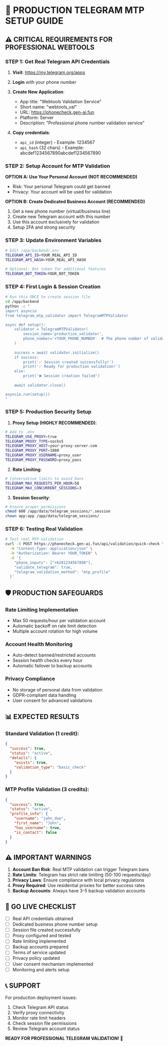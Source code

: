 # 🚀 PRODUCTION TELEGRAM MTP SETUP GUIDE

## ⚠️ CRITICAL REQUIREMENTS FOR PROFESSIONAL WEBTOOLS

### STEP 1: Get Real Telegram API Credentials

1. **Visit**: https://my.telegram.org/apps
2. **Login** with your phone number
3. **Create New Application**:
   - App title: "Webtools Validation Service"
   - Short name: "webtools_val"
   - URL: https://phonecheck.gen-ai.fun
   - Platform: Server
   - Description: "Professional phone number validation service"

4. **Copy credentials**:
   - `api_id` (integer) - Example: 1234567
   - `api_hash` (32 chars) - Example: abcdef1234567890abcdef1234567890

### STEP 2: Setup Account for MTP Validation

**OPTION A: Use Your Personal Account (NOT RECOMMENDED)**
- Risk: Your personal Telegram could get banned
- Privacy: Your account will be used for validation

**OPTION B: Create Dedicated Business Account (RECOMMENDED)**
1. Get a new phone number (virtual/business line)
2. Create new Telegram account with this number
3. Use this account exclusively for validation
4. Setup 2FA and strong security

### STEP 3: Update Environment Variables

```bash
# Edit /app/backend/.env
TELEGRAM_API_ID=YOUR_REAL_API_ID
TELEGRAM_API_HASH=YOUR_REAL_API_HASH

# Optional: Bot token for additional features
TELEGRAM_BOT_TOKEN=YOUR_BOT_TOKEN
```

### STEP 4: First Login & Session Creation

```bash
# Run this ONCE to create session file
cd /app/backend
python -c "
import asyncio
from telegram_mtp_validator import TelegramMTPValidator

async def setup():
    validator = TelegramMTPValidator(
        session_name='production_validator',
        phone_number='+YOUR_PHONE_NUMBER'  # The phone number of validator account
    )
    
    success = await validator.initialize()
    if success:
        print('✅ Session created successfully!')
        print('✅ Ready for production validation!')
    else:
        print('❌ Session creation failed')
    
    await validator.close()

asyncio.run(setup())
"
```

### STEP 5: Production Security Setup

1. **Proxy Setup (HIGHLY RECOMMENDED)**:
```bash
# Add to .env
TELEGRAM_USE_PROXY=true
TELEGRAM_PROXY_TYPE=socks5
TELEGRAM_PROXY_HOST=your-proxy-server.com
TELEGRAM_PROXY_PORT=1080
TELEGRAM_PROXY_USERNAME=proxy_user
TELEGRAM_PROXY_PASSWORD=proxy_pass
```

2. **Rate Limiting**:
```bash
# Conservative limits to avoid bans
TELEGRAM_MAX_REQUESTS_PER_HOUR=50
TELEGRAM_MAX_CONCURRENT_SESSIONS=3
```

3. **Session Security**:
```bash
# Ensure proper permissions
chmod 600 /app/data/telegram_sessions/*.session
chown app:app /app/data/telegram_sessions/
```

### STEP 6: Testing Real Validation

```bash
# Test real MTP validation
curl -X POST https://phonecheck.gen-ai.fun/api/validation/quick-check \
  -H "Content-Type: application/json" \
  -H "Authorization: Bearer YOUR_TOKEN" \
  -d '{
    "phone_inputs": ["+6281234567890"],
    "validate_telegram": true,
    "telegram_validation_method": "mtp_profile"
  }'
```

## 🛡️ PRODUCTION SAFEGUARDS

### Rate Limiting Implementation
- Max 50 requests/hour per validation account
- Automatic backoff on rate limit detection
- Multiple account rotation for high volume

### Account Health Monitoring
- Auto-detect banned/restricted accounts
- Session health checks every hour
- Automatic failover to backup accounts

### Privacy Compliance
- No storage of personal data from validation
- GDPR-compliant data handling
- User consent for advanced validations

## 📊 EXPECTED RESULTS

### Standard Validation (1 credit):
```json
{
  "success": true,
  "status": "active",
  "details": {
    "exists": true,
    "validation_type": "basic_check"
  }
}
```

### MTP Profile Validation (3 credits):
```json
{
  "success": true,
  "status": "active", 
  "profile_info": {
    "username": "john_doe",
    "first_name": "John",
    "has_username": true,
    "is_contact": false
  }
}
```

## ⚠️ IMPORTANT WARNINGS

1. **Account Ban Risk**: Real MTP validation can trigger Telegram bans
2. **Rate Limits**: Telegram has strict rate limiting (50-100 requests/day)
3. **Privacy Laws**: Ensure compliance with local privacy regulations
4. **Proxy Required**: Use residential proxies for better success rates
5. **Backup Accounts**: Always have 3-5 backup validation accounts

## 🚀 GO LIVE CHECKLIST

- [ ] Real API credentials obtained
- [ ] Dedicated business phone number setup
- [ ] Session file created successfully
- [ ] Proxy configured and tested
- [ ] Rate limiting implemented
- [ ] Backup accounts prepared
- [ ] Terms of service updated
- [ ] Privacy policy updated
- [ ] User consent mechanism implemented
- [ ] Monitoring and alerts setup

## 📞 SUPPORT

For production deployment issues:
1. Check Telegram API status
2. Verify proxy connectivity
3. Monitor rate limit headers
4. Check session file permissions
5. Review Telegram account status

**READY FOR PROFESSIONAL TELEGRAM VALIDATION! 🎯**
